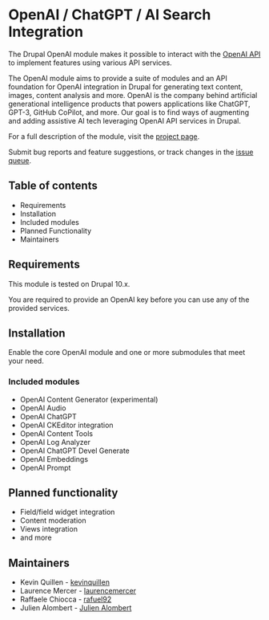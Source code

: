 # OpenAI / ChatGPT / AI Search Integration

The Drupal OpenAI module makes it possible to interact with the
[OpenAI API](https://openai.com/) to implement features using
various API services.

The OpenAI module aims to provide a suite of modules and an API foundation
for OpenAI integration in Drupal for generating text content, images, content
analysis and more. OpenAI is the company behind artificial generational
intelligence products that powers applications like ChatGPT, GPT-3, GitHub
CoPilot, and more. Our goal is to find ways of augmenting and adding assistive
AI tech leveraging OpenAI API services in Drupal.

For a full description of the module, visit the
[project page](http://drupal.org/project/openai).

Submit bug reports and feature suggestions, or track changes in the
[issue queue](http://drupal.org/project/issues/openai).

## Table of contents

- Requirements
- Installation
- Included modules
- Planned Functionality
- Maintainers

## Requirements

This module is tested on Drupal 10.x.

You are required to provide an OpenAI key before you can use
any of the provided services.

## Installation

Enable the core OpenAI module and one or more submodules that meet your need.

### Included modules

- OpenAI Content Generator (experimental)
- OpenAI Audio
- OpenAI ChatGPT
- OpenAI CKEditor integration
- OpenAI Content Tools
- OpenAI Log Analyzer
- OpenAI ChatGPT Devel Generate
- OpenAI Embeddings
- OpenAI Prompt

## Planned functionality
- Field/field widget integration
- Content moderation
- Views integration
- and more

## Maintainers

- Kevin Quillen - [kevinquillen](https://www.drupal.org/u/kevinquillen)
- Laurence Mercer - [laurencemercer](https://www.drupal.org/u/laurencemercer)
- Raffaele Chiocca - [rafuel92](https://www.drupal.org/u/rafuel92)
- Julien Alombert - [Julien Alombert](https://www.drupal.org/u/julien-alombert)


